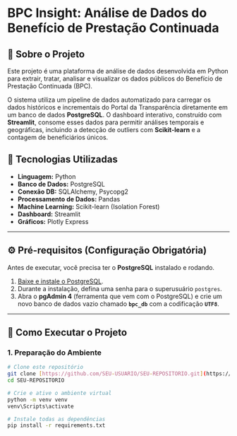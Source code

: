 # BPC Insight: Análise de Dados do Benefício de Prestação Continuada

## 📖 Sobre o Projeto

Este projeto é uma plataforma de análise de dados desenvolvida em Python para extrair, tratar, analisar e visualizar os dados públicos do Benefício de Prestação Continuada (BPC).

O sistema utiliza um pipeline de dados automatizado para carregar os dados históricos e incrementais do Portal da Transparência diretamente em um banco de dados **PostgreSQL**. O dashboard interativo, construído com **Streamlit**, consome esses dados para permitir análises temporais e geográficas, incluindo a detecção de outliers com **Scikit-learn** e a contagem de beneficiários únicos.

## 🚀 Tecnologias Utilizadas

-   **Linguagem:** Python
-   **Banco de Dados:** PostgreSQL
-   **Conexão DB:** SQLAlchemy, Psycopg2
-   **Processamento de Dados:** Pandas
-   **Machine Learning:** Scikit-learn (Isolation Forest)
-   **Dashboard:** Streamlit
-   **Gráficos:** Plotly Express

---

## ⚙️ Pré-requisitos (Configuração Obrigatória)

Antes de executar, você precisa ter o **PostgreSQL** instalado e rodando.

1.  [Baixe e instale o PostgreSQL](https://www.postgresql.org/download/windows/).
2.  Durante a instalação, defina uma senha para o superusuário `postgres`.
3.  Abra o **pgAdmin 4** (ferramenta que vem com o PostgreSQL) e crie um novo banco de dados vazio chamado **`bpc_db`** com a codificação **`UTF8`**.

---

## 🏃 Como Executar o Projeto

### 1. Preparação do Ambiente

```bash
# Clone este repositório
git clone [https://github.com/SEU-USUARIO/SEU-REPOSITORIO.git](https://github.com/SEU-USUARIO/SEU-REPOSITORIO.git)
cd SEU-REPOSITORIO

# Crie e ative o ambiente virtual
python -m venv venv
venv\Scripts\activate

# Instale todas as dependências
pip install -r requirements.txt